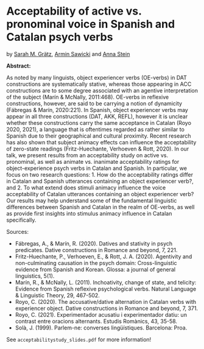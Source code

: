 # Acceptability of active vs. pronominal voice in Spanish and Catalan psych verbs
by [Sarah M. Grätz](sarah.m.graetz@gmail.com), [Armin Sawicki](armin.saw@gmail.com) and [Anna Stein](https://www.ansost.com)

**Abstract:**

As noted by many linguists, object experiencer verbs (OE-verbs) in DAT constructions are systematically stative, whereas those appearing in ACC constructions are to some degree associated with an agentive interpretation of the subject (Marín & McNally, 2011:468). OE-verbs in reflexive constructions, however, are said to be carrying a notion of dynamicity (Fábregas & Marín, 2020:221). In Spanish, object experiencer verbs may appear in all three constructions (DAT, AKK, REFL), however it is unclear whether these constructions carry the same acceptance in Catalan (Royo 2020, 2021), a language that is oftentimes regarded as rather similar to Spanish due to their geographical and cultural proximity. Recent research has also shown that subject animacy effects can influence the acceptability of zero-state readings (Fritz-Huechante, Verhoeven & Rott, 2020). In our talk, we present results from an acceptability study on active vs. pronominal, as well as animate vs. inanimate acceptability ratings for object-experience psych verbs in Catalan and Spanish. In particular, we focus on two research questions: 1. How do the acceptability ratings differ in Catalan and Spanish utterances containing an object experiencer verb?, and 2. To what extend does stimuli animacy influence the voice acceptability of Catalan utterances containing an object experiencer verb? Our results may help understand some of the fundamental linguistic differences between Spanish and Catalan in the realm of OE-verbs, as well as provide first insights into stimulus animacy influence in Catalan specifically.

Sources:
- Fábregas, A., & Marín, R. (2020). Datives and stativity in psych predicates. Dative constructions in Romance and beyond, 7, 221.
- Fritz-Huechante, P., Verhoeven, E., & Rott, J. A. (2020). Agentivity and non-culminating causation in the psych domain: Cross-linguistic evidence from Spanish and Korean. Glossa: a journal of general linguistics, 5(1).
- Marín, R., & McNally, L. (2011). Inchoativity, change of state, and telicity: Evidence from Spanish reflexive psychological verbs. Natural Language & Linguistic Theory, 29, 467-502.
- Royo, C. (2020). The accusative/dative alternation in Catalan verbs with experiencer object. Dative constructions in Romance and beyond, 7, 371.
- Royo, C. (2021). Experimentador acusatiu i experimentador datiu: un contrast entre oracions alternants. Estudis Romànics, 43, 35-58.
- Solà, J. (1999). Parlem-ne: converses lingüístiques. Barcelona: Proa.

See `acceptabilitystudy_slides.pdf` for more information!
